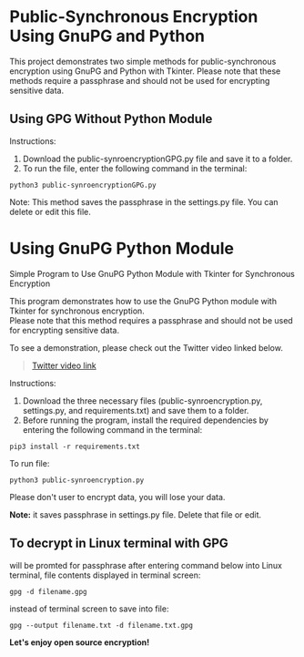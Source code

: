 # Public-Synchronous Encryption Using GnuPG and Python

This project demonstrates two simple methods for public-synchronous encryption using GnuPG and Python with Tkinter. Please note that these methods require a passphrase and should not be used for encrypting sensitive data.

## Using GPG Without Python Module

Instructions:
1. Download the public-synroencryptionGPG.py file and save it to a folder.
2. To run the file, enter the following command in the terminal:

```
python3 public-synroencryptionGPG.py   
```

Note: This method saves the passphrase in the settings.py file. You can delete or edit this file.

# Using GnuPG Python Module
Simple Program to Use GnuPG Python Module with Tkinter for Synchronous Encryption

This program demonstrates how to use the GnuPG Python module with Tkinter for synchronous encryption.      
Please note that this method requires a passphrase and should not be used for encrypting sensitive data.      

To see a demonstration, please check out the Twitter video linked below.

<blockquote class="twitter-tweet"><a href="https://twitter.com/econexpert/status/1639548054196854784">Twitter video link</a></blockquote> 

Instructions:

1. Download the three necessary files (public-synroencryption.py, settings.py, and requirements.txt) and save them to a folder.
2. Before running the program, install the required dependencies by entering the following command in the terminal:

```
pip3 install -r requirements.txt
```
To run file:
```
python3 public-synroencryption.py
```
Please don't user to encrypt data, you will lose your data.


**Note:** it saves passphrase in settings.py file. Delete that file or edit. 

## To decrypt in Linux terminal with GPG     
will be promted for passphrase after entering command below into Linux terminal, file contents displayed in terminal screen:
```
gpg -d filename.gpg
```
instead of terminal screen to save into file:
```
gpg --output filename.txt -d filename.txt.gpg
```

**Let's enjoy open source encryption!**
